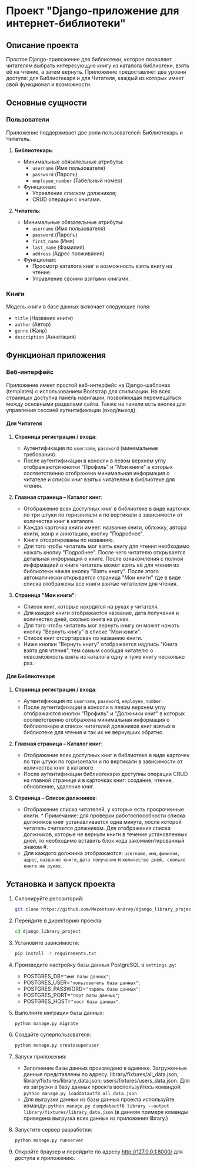 # Проект "Django-приложение для интернет-библиотеки"

## Описание проекта

Простое Django-приложение для библиотеки, которое позволяет читателям выбрать интересующую книгу из каталога библиотеки, взять её на чтение, а затем вернуть. Приложение предоставляет два уровня доступа: для Библиотекаря и для Читателя, каждый из которых имеет свой функционал и возможности.

## Основные сущности

### Пользователи

Приложение поддерживает две роли пользователей: Библиотекарь и Читатель.

1. **Библиотекарь**:
   - Минимальные обязательные атрибуты:
     - `username` (Имя пользователя)
     - `password` (Пароль)
     - `employee_number` (Табельный номер)
   - Функционал:
     - Управление списком должников;
     - CRUD операции с книгами.
   
2. **Читатель**:
   - Минимальные обязательные атрибуты:
     - `username` (Имя пользователя)
     - `password` (Пароль)
     - `first_name` (Имя)
     - `last_name` (Фамилия)
     - `address` (Адрес проживания)
   - Функционал:
     - Просмотр каталога книг и возможность взять книгу на чтение.
     - Управление своими взятыми книгами.

### Книги

Модель книги в базе данных включает следующие поля:
- `title` (Название книги)
- `author` (Автор)
- `genre` (Жанр)
- `description` (Аннотация)

## Функционал приложения

### Веб-интерфейс

Приложение имеет простой веб-интерфейс на Django-шаблонах (templates) с использованием Bootstrap для стилизации. На всех страницах доступна панель навигации, позволяющая перемещаться между основными разделами сайта. Также на панели есть кнопка для управления сессией аутентификации (вход/выход).

#### Для Читателя

1. **Страница регистрации / входа**:
   - Аутентификация по `username`, `password` (минимальные требования).
   - После аутентификации в консоли в левом верхнем углу отображаются кнопки "Профиль" и "Мои книги" в которых соответственно отображена минимальная информация о читателе и список книг взятых читателем в библиотеке для чтения.
   
2. **Главная страница – Каталог книг**:
   - Отображение всех доступных книг в библиотеке в виде карточек по три штуки по горизонтали и по вертикали в зависимости от количества книг в каталоге.
   - Каждая карточка книги имеет: название книги, обложку, автора книги, жанр и аннотацию, кнопку "Подробнее".
   - Книги отсортированы по названию.
   - Для того чтобы читатель мог взять книгу для чтения необходимо нажать кнопку "Подробнее". После чего читателю открывается детальная информация о книге. После ознакомления с полной информацией о книге читатель может взять её для чтения из библиотеки нажав кнопку "Взять книгу". После этого автоматически открывается страница "Мои книги" где в виде списка отображены все книги взятые читателем для чтения.

3. **Страница "Мои книги"**:
   - Список книг, которые находятся на руках у читателя.
   - Для каждой книги отображается название, дата получения и количество дней, сколько книга на руках.
   - Для того чтобы читатель мог вернуть книгу он может нажать кнопку "Вернуть книгу" в списке "Мои книги".
   - Список книг отсортирован по названию книги.
   - Ниже кнопки "Вернуть книгу" отображается надпись "Книга взята для чтения", тем самым сообщая читателю о невозможность взять из каталога одну и туже книгу несколько раз. 

#### Для Библиотекаря

1. **Страница регистрации / входа**:
   - Аутентификация по `username`, `password`, `employee_number`.
   - После аутентификации в консоли в левом верхнем углу отображаются кнопки "Профиль" и "Должники книг" в которых соответственно отображена минимальная информация о библиотекаре и список читателей должников книг взятых в библиотеке для чтения и так их не вернувших обратно.

2. **Главная страница – Каталог книг**:
   - Отображение всех доступных книг в библиотеке в виде карточек по три штуки по горизонтали и по вертикали в зависимости от количества книг в каталоге.
   - После аутентификации библиотекарю доступны операции CRUD на главной странице и в карточках книг: создание, чтение, обновление, удаление книг.

3. **Страница – Список должников**:
   - Отображение списка читателей, у которых есть просроченные книги. * Примечание: для проверки работоспособности списка должников книг устанавливается одна минута, после которой читатель считается должником. Для отображения списка должников, которые не вернули книги в течение установленных дней, то необходимо вставить блок кода закомментированный знаком #.
   - Для каждого должника отображаются: `username`, `имя`, `фамилия`, `адрес`, `название книги`, `дата получения` и `количество дней, сколько книга на руках`.

## Установка и запуск проекта

1. Склонируйте репозиторий:
   ```bash
   git clone https://github.com/Mezentsev-Andrey/django_library_project.git
   
2. Перейдите в директорию проекта:
   ```bash
   cd django_library_project
   
3. Установите зависимости:
   ```bash
   pip install -r requirements.txt

4. Произведите настройку базы данных PostgreSQL в `settings.py`:

    - POSTGRES_DB=`"имя базы данных"`;
    - POSTGRES_USER=`"пользователь базы данных"`;
    - POSTGRES_PASSWORD=`"пароль базы данных"`;
    - POSTGRES_PORT=`"порт базы данных"`;
    - POSTGRES_HOST=`"хост базы данных"`.
   
5. Выполните миграции базы данных:
   ```bash
   python manage.py migrate

6. Создайте суперпользователя:
   ```bash
   python manage.py createsuperuser
   
7. Запуск приложения:
    - Заполнение базы данных произведено в админке. Загруженные данные представлены по адресу: library/fixtures/all_data.json, library/fixtures/library_data.json; users/fixtures/users_data.json. Для их загрузки в базу данных проекта воспользуйтесь командой: `python manage.py loaddatautf8 all_data.json`
    - Для выгрузки данных из базы данных проекта используйте команду: `python manage.py dumpdatautf8 library --output library/fixtures/library_data.json` (в данном примере команды приведена выгрузка всех данных из приложения library.)

8. Запустите сервер разработки:
   ```bash
   python manage.py runserver

9. Откройте браузер и перейдите по адресу http://127.0.0.1:8000/ для доступа к приложению.
